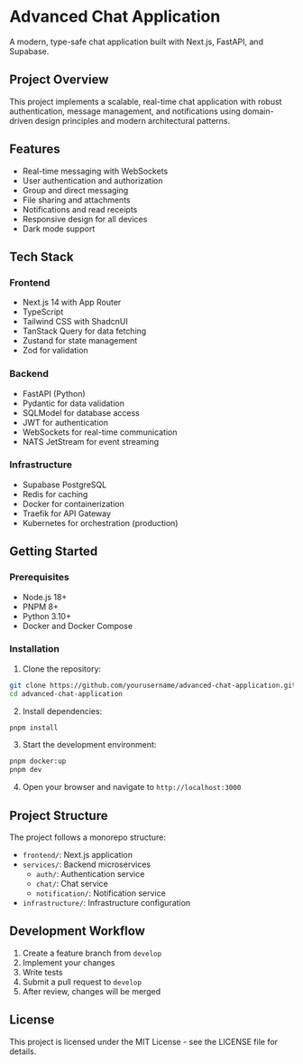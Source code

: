 # Advanced Chat Application

A modern, type-safe chat application built with Next.js, FastAPI, and Supabase.

## Project Overview

This project implements a scalable, real-time chat application with robust authentication, message management, and notifications using domain-driven design principles and modern architectural patterns.

## Features

- Real-time messaging with WebSockets
- User authentication and authorization
- Group and direct messaging
- File sharing and attachments
- Notifications and read receipts
- Responsive design for all devices
- Dark mode support

## Tech Stack

### Frontend

- Next.js 14 with App Router
- TypeScript
- Tailwind CSS with ShadcnUI
- TanStack Query for data fetching
- Zustand for state management
- Zod for validation

### Backend

- FastAPI (Python)
- Pydantic for data validation
- SQLModel for database access
- JWT for authentication
- WebSockets for real-time communication
- NATS JetStream for event streaming

### Infrastructure

- Supabase PostgreSQL
- Redis for caching
- Docker for containerization
- Traefik for API Gateway
- Kubernetes for orchestration (production)

## Getting Started

### Prerequisites

- Node.js 18+
- PNPM 8+
- Python 3.10+
- Docker and Docker Compose

### Installation

1. Clone the repository:

```bash
git clone https://github.com/yourusername/advanced-chat-application.git
cd advanced-chat-application
```

2. Install dependencies:

```bash
pnpm install
```

3. Start the development environment:

```bash
pnpm docker:up
pnpm dev
```

4. Open your browser and navigate to `http://localhost:3000`

## Project Structure

The project follows a monorepo structure:

- `frontend/`: Next.js application
- `services/`: Backend microservices
  - `auth/`: Authentication service
  - `chat/`: Chat service
  - `notification/`: Notification service
- `infrastructure/`: Infrastructure configuration

## Development Workflow

1. Create a feature branch from `develop`
2. Implement your changes
3. Write tests
4. Submit a pull request to `develop`
5. After review, changes will be merged

## License

This project is licensed under the MIT License - see the LICENSE file for details. 